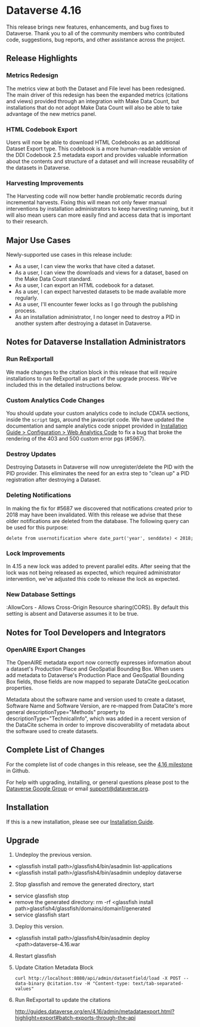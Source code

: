 # Dataverse 4.16

This release brings new features, enhancements, and bug fixes to Dataverse. Thank you to all of the community members who contributed code, suggestions, bug reports, and other assistance across the project.

## Release Highlights

### Metrics Redesign

The metrics view at both the Dataset and File level has been redesigned. The main driver of this redesign has been the expanded metrics (citations and views) provided through an integration with Make Data Count, but installations that do not adopt Make Data Count will also be able to take advantage of the new metrics panel.

### HTML Codebook Export

Users will now be able to download HTML Codebooks as an additional Dataset Export type. This codebook is a more human-readable version of the DDI Codebook 2.5 metadata export and provides valuable information about the contents and structure of a dataset and will increase reusability of the datasets in Dataverse.

### Harvesting Improvements

The Harvesting code will now better handle problematic records during incremental harvests. Fixing this will mean not only fewer manual interventions by installation administrators to keep harvesting running, but it will also mean users can more easily find and access data that is important to their research.

## Major Use Cases

Newly-supported use cases in this release include:

- As a user, I can view the works that have cited a dataset.
- As a user, I can view the downloads and views for a dataset, based on the Make Data Count standard.
- As a user, I can export an HTML codebook for a dataset.
- As a user, I can expect harvested datasets to be made available more regularly.
- As a user, I'll encounter fewer locks as I go through the publishing process.
- As an installation administrator, I no longer need to destroy a PID in another system after destroying a dataset in Dataverse.

## Notes for Dataverse Installation Administrators

### Run ReExportall

We made changes to the citation block in this release that will require installations to run ReExportall as part of the upgrade process. We've included this in the detailed instructions below.

### Custom Analytics Code Changes

You should update your custom analytics code to include CDATA sections, inside the `script` tags, around the javascript code. We have updated the documentation and sample analytics code snippet provided in [Installation Guide > Configuration > Web Analytics Code](http://guides.dataverse.org/en/latest/installation/config.html#web-analytics-code) to fix a bug that broke the rendering of the 403 and 500 custom error pgs (#5967).

### Destroy Updates

Destroying Datasets in Dataverse will now unregister/delete the PID with the PID provider. This eliminates the need for an extra step to "clean up" a PID registration after destroying a Dataset.

### Deleting Notifications

In making the fix for #5687 we discovered that notifications created prior to 2018 may have been invalidated. With this release we advise that these older notifications are deleted from the database. The following query can be used for this purpose:

`delete from usernotification where date_part('year', senddate) < 2018;`

### Lock Improvements

In 4.15 a new lock was added to prevent parallel edits. After seeing that the lock was not being released as expected, which required administrator intervention, we've adjusted this code to release the lock as expected.

### New Database Settings

:AllowCors - Allows Cross-Origin Resource sharing(CORS). By default this setting is absent and Dataverse assumes it to be true.

## Notes for Tool Developers and Integrators

### OpenAIRE Export Changes

The OpenAIRE metadata export now correctly expresses information about a dataset's Production Place and GeoSpatial Bounding Box. When users add metadata to Dataverse's Production Place and GeoSpatial Bounding Box fields, those fields are now mapped to separate DataCite geoLocation properties.

Metadata about the software name and version used to create a dataset, Software Name and Software Version, are re-mapped from DataCite's more general descriptionType="Methods" property to descriptionType="TechnicalInfo", which was added in a recent version of the DataCite schema in order to improve discoverability of metadata about the software used to create datasets.

## Complete List of Changes

For the complete list of code changes in this release, see the <a href="https://github.com/IQSS/dataverse/milestone/83?closed=1">4.16 milestone</a> in Github.

For help with upgrading, installing, or general questions please post to the <a href="https://groups.google.com/forum/#!forum/dataverse-community">Dataverse Google Group</a> or email support@dataverse.org.

## Installation

If this is a new installation, please see our <a href=http://guides.dataverse.org/en/4.16/installation/>Installation Guide</a>.

## Upgrade

1. Undeploy the previous version.

- &lt;glassfish install path&gt;/glassfish4/bin/asadmin list-applications
- &lt;glassfish install path&gt;/glassfish4/bin/asadmin undeploy dataverse

2. Stop glassfish and remove the generated directory, start

- service glassfish stop
- remove the generated directory: rm -rf &lt;glassfish install path&gt;glassfish4/glassfish/domains/domain1/generated
- service glassfish start

3. Deploy this version.

- &lt;glassfish install path&gt;/glassfish4/bin/asadmin deploy &lt;path&gt;dataverse-4.16.war

4. Restart glassfish  
5. Update Citation Metadata Block    

   `curl http://localhost:8080/api/admin/datasetfield/load -X POST --data-binary @citation.tsv -H "Content-type: text/tab-separated-values"`  
 
6. Run ReExportall to update the citations  

   <http://guides.dataverse.org/en/4.16/admin/metadataexport.html?highlight=export#batch-exports-through-the-api>
